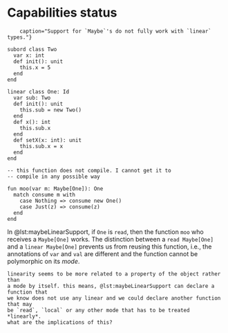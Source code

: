 # Capabilities status

```{#lst:maybeLinearSupport .encore
    caption="Support for `Maybe`'s do not fully work with `linear` types."}

subord class Two
  var x: int
  def init(): unit
    this.x = 5
  end
end

linear class One: Id
  var sub: Two
  def init(): unit
    this.sub = new Two()
  end
  def x(): int
    this.sub.x
  end
  def setX(x: int): unit
    this.sub.x = x
  end
end

-- this function does not compile. I cannot get it to
-- compile in any possible way

fun moo(var m: Maybe[One]): One
  match consume m with
    case Nothing => consume new One()
    case Just(z) => consume(z)
  end
end

```


In @lst:maybeLinearSupport, if `One` is `read`, then the function `moo` who receives
a `Maybe[One]` works. The distinction between a `read Maybe[One]` and a `linear Maybe[One]`
prevents us from reusing this function, i.e., the annotations of `var` and `val`
are different and the function cannot be polymorphic on its *mode*.

~~~{note=""}
linearity seems to be more related to a property of the object rather than
a mode by itself. this means, @lst:maybeLinearSupport can declare a function that
we know does not use any linear and we could declare another function that may
be `read`, `local` or any other mode that has to be treated *linearly*.
what are the implications of this?
~~~
